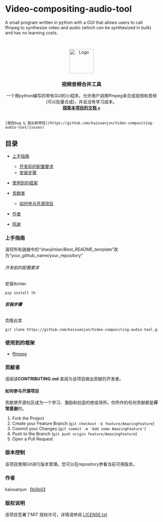 # Video-compositing-audio-tool

A small program written in python with a GUI that allows users to call ffmpeg to synthesize video and audio (which can be synthesized in bulk) and has no learning costs.

<!-- PROJECT SHIELDS -->

<!-- PROJECT LOGO -->
<br />

<p align="center">
    <img src="https://ffmpeg.org/favicon.ico" alt="Logo" width="80" height="80">
  </a>

  <h3 align="center">视频音频合并工具</h3>
  <p align="center">
    一个用python编写的带有GUI的小程序，允许用户调用ffmpeg来合成视频和音频(可以批量合成)，并且没有学习成本。
    <br />
    <a href="https://github.com/kaixuanjun/Video-compositing-audio-tool/tree/main"><strong>探索本项目的文档 »</strong></a>
    <br />
    <br />
    
    [报告bug & 提出新特性](https://github.com/kaixuanjun/Video-compositing-audio-tool/issues)

    
  </p>

</p>
 
## 目录

- [上手指南](#上手指南)
  - [开发前的配置要求](#开发前的配置要求)
  - [安装步骤](#安装步骤)
- [使用到的框架](#使用到的框架)
- [贡献者](#贡献者)
  - [如何参与开源项目](#如何参与开源项目)

- [作者](#作者)
- [鸣谢](#鸣谢)

### 上手指南

请将所有链接中的“shaojintian/Best_README_template”改为“your_github_name/your_repository”



###### 开发前的配置要求

安装tkinter
```sh
pip install tk
```

###### **安装步骤**

克隆此库
```sh
git clone https://github.com/kaixuanjun/Video-compositing-audio-tool.git
```

### 使用到的框架

- [ffmpeg](https://ffmpeg.org/)

### 贡献者

请阅读**CONTRIBUTING.md** 查阅为该项目做出贡献的开发者。

#### 如何参与开源项目

贡献使开源社区成为一个学习、激励和创造的绝佳场所。你所作的任何贡献都是**非常感谢**的。


1. Fork the Project
2. Create your Feature Branch (`git checkout -b feature/AmazingFeature`)
3. Commit your Changes (`git commit -m 'Add some AmazingFeature'`)
4. Push to the Branch (`git push origin feature/AmazingFeature`)
5. Open a Pull Request



### 版本控制

该项目使用Git进行版本管理。您可以在repository参看当前可用版本。

### 作者
kaixuanjun 【[bilibili](https://space.bilibili.com/486362471)】

### 版权说明

该项目签署了MIT 授权许可，详情请参阅 [LICENSE.txt](https://github.com/kaixuanjun/Video-compositing-audio-tool/LICENSE.txt)




